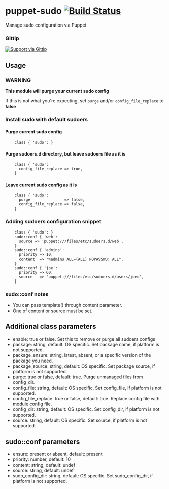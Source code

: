 # puppet-sudo [![Build Status](https://secure.travis-ci.org/saz/puppet-sudo.png)](http://travis-ci.org/saz/puppet-sudo)

Manage sudo configuration via Puppet

### Gittip
[![Support via Gittip](https://rawgithub.com/twolfson/gittip-badge/0.2.0/dist/gittip.png)](https://www.gittip.com/saz/)

## Usage

### WARNING
**This module will purge your current sudo config**

If this is not what you're expecting, set `purge` and/or `config_file_replace` to **false**

### Install sudo with default sudoers

#### Purge current sudo config
```puppet
    class { 'sudo': }
```

#### Purge sudoers.d directory, but leave sudoers file as it is
```puppet
    class { 'sudo':
      config_file_replace => true,
    }
```

#### Leave current sudo config as it is
```puppet
    class { 'sudo':
      purge               => false,
      config_file_replace => false,
    }
```

### Adding sudoers configuration snippet

```puppet
    class { 'sudo': }
    sudo::conf { 'web':
      source => 'puppet:///files/etc/sudoers.d/web',
    }
    sudo::conf { 'admins':
      priority => 10,
      content  => "%admins ALL=(ALL) NOPASSWD: ALL",
    }
    sudo::conf { 'joe':
      priority => 60,
      source   => 'puppet:///files/etc/sudoers.d/users/joed',
    }
```

### sudo::conf notes
* You can pass template() through content parameter.
* One of content or source must be set.

## Additional class parameters
* enable: true or false. Set this to remove or purge all sudoers configs
* package: string, default: OS specific. Set package name, if platform is not supported.
* package_ensure: string, latest, absent, or a specific version of the package you need.
* package_source: string, default: OS specific. Set package source, if platform is not supported.
* purge: true or false, default: true. Purge unmanaged files from config_dir.
* config_file: string, default: OS specific. Set config_file, if platform is not supported.
* config_file_replace: true or false, default: true. Replace config file with module config file.
* config_dir: string, default: OS specific. Set config_dir, if platform is not supported.
* source: string, default: OS specific. Set source, if platform is not supported.

## sudo::conf parameters
* ensure: present or absent, default: present
* priority: number, default: 10
* content: string, default: undef
* source: string, default: undef
* sudo_config_dir: string, default: OS specific. Set sudo_config_dir, if platform is not supported.
